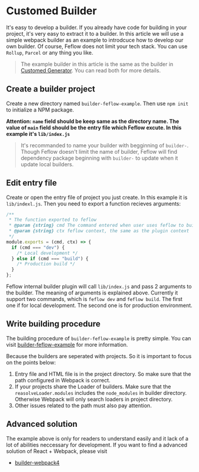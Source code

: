 # Customed Builder

It's easy to develop a builder. If you already have code for building in your project, it's very easy to extract it to a builder. In this article we will use a simple webpack builder as an example to introdcuce how to develop our own builder. Of course, Feflow does not limit your tech stack. You can use `Rollup`, `Parcel` or any thing you like.

> The example builder in this article is the same as the builder in [Customed Generator](./advance-scaffold-custom.md). You can read both for more details.

## Create a builder project

Create a new directory named `builder-feflow-example`. Then use `npm init` to initialize a NPM package.

**Attention: `name` field should be keep same as the directory name. The value of `main` field should be the entry file which Feflow excute. In this example it's `lib/index.js`**

> It's recommanded to name your builder with begginning of `builder-`. Though Feflow doesn't limit the name of builder, Feflow will find dependency package beginning with `builder-` to update when it update local builders.

## Edit entry file

Create or open the entry file of project you just create. In this example it is `lib/indexl.js`. Then you need to export a function recieves arguments:

```js
/**
 * The function exported to feflow
 * @param {string} cmd The command entered when user uses feflow to build. For example, feflow dev or feflow build
 * @param {string} ctx feflow context, the same as the plugin context
 */
module.exports = (cmd, ctx) => {
  if (cmd === "dev") {
    /* Local development */
  } else if (cmd === "build") {
    /* Production build */
  }
};
```

Feflow internal builder plugin will call `lib/index.js` and pass 2 arguments to the builder. The meaning of arguments is explained above. Currently it support two commands, which is `feflow dev` and `feflow build`. The first one if for local development. The second one is for production environment.

## Write building procedure

The building procedure of `builder-feflow-example` is pretty simple. You can visit [builder-feflow-example](https://github.com/feflow/builder-feflow-example) for more information.

Because the builders are seperated with projects. So it is important to focus on the points below:

1. Entry file and HTML file is in the project directory. So make sure that the path configured in Webpack is correct.
1. If your projects share the Loader of builders. Make sure that the `reasolveLoader.modules` includes the `node_modules` in builder directory. Otherwise Webpack will only search loaders in project directory.
1. Other issues related to the path must also pay attention.

## Advanced solution

The example above is only for readers to understand easily and it lack of a lot of abilities neccessary for development. If you want to find a advanced solution of React + Webpack, please visit

* [builder-webpack4](https://github.com/feflow/builder-webpack4)



